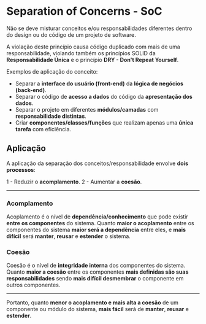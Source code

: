 # Separation of Concerns - SoC

Não se deve misturar conceitos e/ou responsabilidades diferentes dentro do design ou do código de um projeto de software.

A violação deste princípio causa código duplicado com mais de uma responsabilidade, violando também os princípios SOLID da **Responsabilidade Única** e o princípio **DRY - Don't Repeat Yourself**.

Exemplos de aplicação do conceito:
- Separar a **interface do usuário (front-end)** da **lógica de negócios (back-end)**.
- Separar o código de **acesso a dados** do código da **apresentação dos dados**.
- Separar o projeto em diferentes **módulos/camadas** com **responsabilidade distintas**.
- Criar **componentes/classes/funções** que realizam apenas uma **única tarefa** com eficiência.

## Aplicação

A aplicação da separação dos conceitos/responsabilidade envolve **dois processos**:

1 - Reduzir o **acomplamento**.
2 - Aumentar a **coesão**.

***

### Acomplamento

Acoplamento é o nível de **dependência/conhecimento** que pode existir **entre os componentes** do sistema.
Quanto **maior o acoplamento** entre os componentes do sistema **maior será a dependência** entre eles, e **mais difícil** será **manter**, **reusar** e **estender** o sistema.

### Coesão

Coesão é o nível de **integridade interna** dos componentes do sistema.
Quanto **maior a coesão** entre os componentes **mais definidas são suas responsabilidades** sendo **mais difícil desmembrar** o componente em outros componentes.

***

Portanto, quanto **menor o acoplamento e mais alta a coesão** de um componente ou módulo do sistema, **mais fácil** será de **manter**, **reusar** e **estender**.
